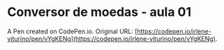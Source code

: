 # Conversor de moedas - aula 01

A Pen created on CodePen.io. Original URL: [https://codepen.io/irlene-viturino/pen/vYgKENg](https://codepen.io/irlene-viturino/pen/vYgKENg).


